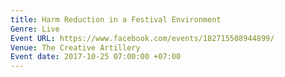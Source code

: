 ```yaml
---
title: Harm Reduction in a Festival Environment
Genre: Live
Event URL: https://www.facebook.com/events/182715508944899/
Venue: The Creative Artillery
Event date: 2017-10-25 07:00:00 +07:00
---
```


